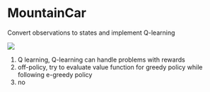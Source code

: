 # MountainCar
Convert observations to states and implement Q-learning

![](https://i.imgur.com/nsL02qv.png)

1. Q learning, Q-learning can handle problems with rewards
2. off-policy, try to evaluate value function for greedy policy while following e-greedy policy
3. no
